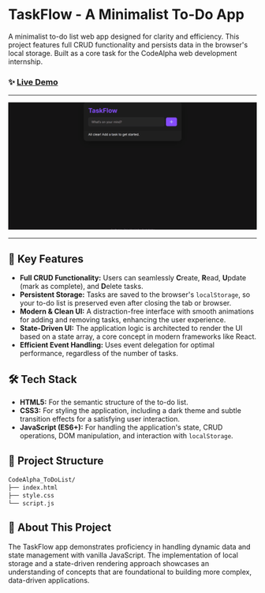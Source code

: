 # TaskFlow - A Minimalist To-Do App

A minimalist to-do list web app designed for clarity and efficiency. This project features full CRUD functionality and persists data in the browser's local storage. Built as a core task for the CodeAlpha web development internship.

### ✨ [Live Demo](https://zainnextdev.github.io/CodeAlpha_ToDoList/)

---

![TaskFlow Demo](./ToDoList.gif)

---

## 🚀 Key Features

*   **Full CRUD Functionality:** Users can seamlessly **C**reate, **R**ead, **U**pdate (mark as complete), and **D**elete tasks.
*   **Persistent Storage:** Tasks are saved to the browser's `localStorage`, so your to-do list is preserved even after closing the tab or browser.
*   **Modern & Clean UI:** A distraction-free interface with smooth animations for adding and removing tasks, enhancing the user experience.
*   **State-Driven UI:** The application logic is architected to render the UI based on a state array, a core concept in modern frameworks like React.
*   **Efficient Event Handling:** Uses event delegation for optimal performance, regardless of the number of tasks.

## 🛠️ Tech Stack

*   **HTML5:** For the semantic structure of the to-do list.
*   **CSS3:** For styling the application, including a dark theme and subtle transition effects for a satisfying user interaction.
*   **JavaScript (ES6+):** For handling the application's state, CRUD operations, DOM manipulation, and interaction with `localStorage`.

## 📂 Project Structure

```
CodeAlpha_ToDoList/
├── index.html
├── style.css
└── script.js
```

## 📜 About This Project

The TaskFlow app demonstrates proficiency in handling dynamic data and state management with vanilla JavaScript. The implementation of local storage and a state-driven rendering approach showcases an understanding of concepts that are foundational to building more complex, data-driven applications.
